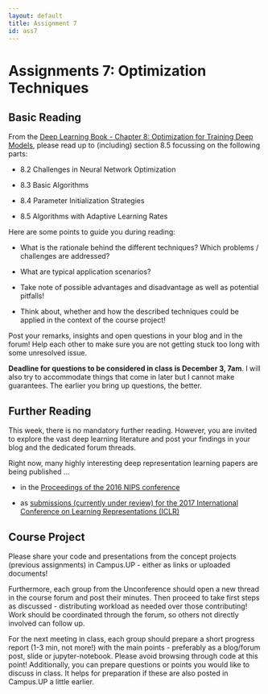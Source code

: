 ```yaml
---
layout: default
title: Assignment 7
id: ass7
---
```



# Assignments 7: Optimization Techniques

## Basic Reading

From the [Deep Learning Book - Chapter 8: Optimization for Training Deep Models](http://www.deeplearningbook.org/contents/optimization.html), please read up to (including) section 8.5 focussing on the following parts:

* 8.2 Challenges in Neural Network Optimization

* 8.3 Basic Algorithms

* 8.4 Parameter Initialization Strategies

* 8.5 Algorithms with Adaptive Learning Rates

Here are some points to guide you during reading:

* What is the rationale behind the different techniques? Which problems / challenges are addressed?

* What are typical application scenarios?

* Take note of possible advantages and disadvantage as well as potential pitfalls!

* Think about, whether and how the described techniques could be applied in the context of the course project!

Post your remarks, insights and open questions in your blog and in the forum! Help each other to make sure you are not getting stuck too long with some unresolved issue.

**Deadline for questions to be considered in class is December 3, 7am**. 
I will also try to accommodate things that come in later but I cannot make guarantees. The earlier you bring up questions, the better.


## Further Reading

This week, there is no mandatory further reading.
However, you are invited to explore the vast deep learning literature and post your findings in your blog and the dedicated forum threads.

Right now, many highly interesting deep representation learning papers are being published ...

* in the [Proceedings of the 2016 NIPS conference](http://papers.nips.cc/book/advances-in-neural-information-processing-systems-29-2016)

* as [submissions (currently under review) for the 2017 International Conference on Learning Representations (ICLR)](https://openreview.net/group?id=ICLR.cc/2017/conference)

## Course Project

Please share your code and presentations from the concept projects (previous assignments) in Campus.UP - either as links or uploaded documents!

Furthermore, each group from the Unconference should open a new thread in the course forum and post their minutes.
Then proceed to take first steps as discussed - distributing workload as needed over those contributing!
Work should be coordinated through the forum, so others not directly involved can follow up.

For the next meeting in class, each group should prepare a short progress report (1-3 min, not more!) with the main points - preferably as a blog/forum post, slide or jupyter-notebook. 
Please avoid browsing through code at this point!
Additionally, you can prepare questions or points you would like to discuss in class. 
It helps for preparation if these are also posted in Campus.UP a little earlier.